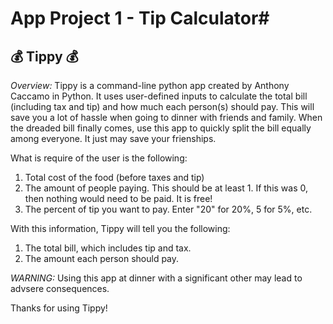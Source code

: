 # App Project 1 - Tip Calculator#

## :moneybag: Tippy :moneybag:

*Overview:*
Tippy is a command-line python app created by Anthony Caccamo in Python. It uses user-defined inputs to calculate the total bill (including tax and tip) and how much each person(s) should pay. This will save you a lot of hassle when going to dinner with friends and family. When the dreaded bill finally comes, use this app to quickly split the bill equally among everyone. It just may save your frienships.

What is require of the user is the following:
1. Total cost of the food (before taxes and tip)
2. The amount of people paying. This should be at least 1. If this was 0, then nothing would need to be paid. It is free!
3. The percent of tip you want to pay. Enter "20" for 20%, 5 for 5%, etc. 

With this information, Tippy will tell you the following:
1. The total bill, which includes tip and tax.
2. The amount each person should pay.

*WARNING:* Using this app at dinner with a significant other may lead to advsere consequences.

Thanks for using Tippy!

